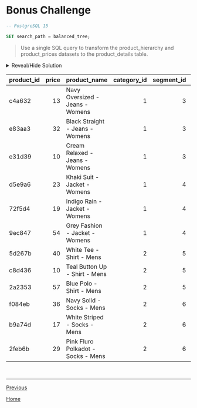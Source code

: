 # **Bonus Challenge**

```sql
-- PostgreSQL 15

SET search_path = balanced_tree;
```

> Use a single SQL query to transform the product_hierarchy and product_prices datasets to the product_details table.

<details>
<summary>Reveal/Hide Solution</summary>

```sql
WITH cte AS (
	SELECT
		ph2.parent_id as category_id,
		ph1.parent_id as segment_id,
		ph1.id as style_id,
		ph3.level_text as category_name,
		ph2.level_text as segment_name,
		ph1.level_text as style_name
	FROM product_hierarchy ph1
	INNER JOIN product_hierarchy ph2 ON ph2.id = ph1.parent_id
	INNER JOIN product_hierarchy ph3 ON ph3.id = ph2.parent_id
	WHERE ph1.level_name = 'Style')

SELECT
	p.product_id,
	p.price,
	style_name || ' - ' || segment_name || ' - ' || category_name as product_name,
	category_id,
	segment_id,
	style_id,
	category_name::text,
	segment_name::text,
	style_name::text
FROM cte c
INNER JOIN product_prices p
	ON p.id = c.style_id
ORDER BY category_id, segment_id, style_id;
```

</details>

| **product_id** | **price** | **product_name**                   | **category_id** | **segment_id** | **style_id** | **category_name** | **segment_name** | **style_name**      |
| -------------- | --------: | ---------------------------------- | --------------: | -------------: | -----------: | ----------------- | ---------------- | ------------------- |
| c4a632         |        13 | Navy Oversized - Jeans - Womens    |               1 |              3 |            7 | Womens            | Jeans            | Navy Oversized      |
| e83aa3         |        32 | Black Straight - Jeans - Womens    |               1 |              3 |            8 | Womens            | Jeans            | Black Straight      |
| e31d39         |        10 | Cream Relaxed - Jeans - Womens     |               1 |              3 |            9 | Womens            | Jeans            | Cream Relaxed       |
| d5e9a6         |        23 | Khaki Suit - Jacket - Womens       |               1 |              4 |           10 | Womens            | Jacket           | Khaki Suit          |
| 72f5d4         |        19 | Indigo Rain - Jacket - Womens      |               1 |              4 |           11 | Womens            | Jacket           | Indigo Rain         |
| 9ec847         |        54 | Grey Fashion - Jacket - Womens     |               1 |              4 |           12 | Womens            | Jacket           | Grey Fashion        |
| 5d267b         |        40 | White Tee - Shirt - Mens           |               2 |              5 |           13 | Mens              | Shirt            | White Tee           |
| c8d436         |        10 | Teal Button Up - Shirt - Mens      |               2 |              5 |           14 | Mens              | Shirt            | Teal Button Up      |
| 2a2353         |        57 | Blue Polo - Shirt - Mens           |               2 |              5 |           15 | Mens              | Shirt            | Blue Polo           |
| f084eb         |        36 | Navy Solid - Socks - Mens          |               2 |              6 |           16 | Mens              | Socks            | Navy Solid          |
| b9a74d         |        17 | White Striped - Socks - Mens       |               2 |              6 |           17 | Mens              | Socks            | White Striped       |
| 2feb6b         |        29 | Pink Fluro Polkadot - Socks - Mens |               2 |              6 |           18 | Mens              | Socks            | Pink Fluro Polkadot |

<br>

---

[Previous](d-ReportingChallenge.md)

[Home](../README.md)
